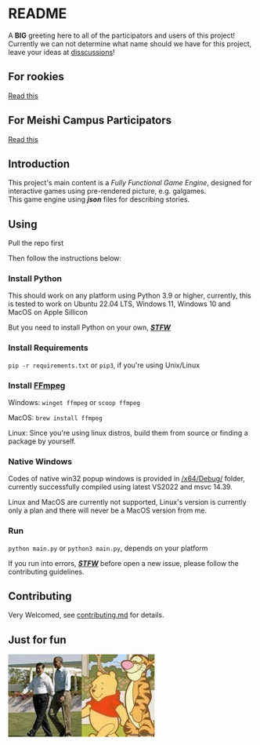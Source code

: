 
# README

A __BIG__ greeting here to all of the participators and users of this project!  
Currently we can not determine what name should we have for this project, leave your ideas at [disscussions](https://github.com/Sfever/2024SA-PY-Workfile/discussions)!

## For rookies

[Read this](/welcome-to-here.md)

## For Meishi Campus Participators

[Read this](/welcome-to-here.md#for-meishi-campus-participator)

## Introduction

This project's main content is a _Fully Functional Game Engine_, designed for interactive games using pre-rendered picture, e.g. galgames.  
This game engine using ___json___ files for describing stories.

## Using

Pull the repo first

Then follow the instructions below:

### Install Python

This should work on any platform using Python 3.9 or higher, currently, this is tested to work on Ubuntu 22.04 LTS, Windows 11, Windows 10 and MacOS on Apple Sillicon

But you need to install Python on your own, [__*STFW*__](http://www.catb.org/~esr/faqs/smart-questions.html#rtfm)

### Install Requirements

`pip -r requirements.txt` or `pip3`, if you're using Unix/Linux

### Install [FFmpeg](https://ffmpeg.org/download.html)

Windows: `winget ffmpeg` or `scoop ffmpeg`

MacOS: `brew install ffmpeg`

Linux: Since you're using linux distros, build them from source or finding a package by yourself.

### Native Windows

Codes of native win32 popup windows is provided in [/x64/Debug/](/x64/Debug/) folder, currently successfully compiled using latest VS2022 and msvc 14.39.

Linux and MacOS are currently not supported, Linux's version is currently only a plan and there will never be a MacOS version from me.

### Run

`python main.py` or `python3 main.py`, depends on your platform

If you run into errors, [__*STFW*__](http://www.catb.org/~esr/faqs/smart-questions.html#rtfm) before open a new issue, please follow the contributing guidelines.

## Contributing

Very Welcomed, see [contributing.md](/contributing.md) for details.

## Just for fun

![just_for_fun](/images_used/just_a_symbol.jpg)
